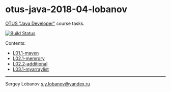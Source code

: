 # otus-java-2018-04-lobanov

[OTUS "Java Developer"](https://otus.ru/lessons/razrabotchik-java/) course tasks.

[![Build Status](https://travis-ci.org/slobanov/otus-java-2018-04-lobanov.svg?branch=master)](https://travis-ci.org/slobanov/otus-java-2018-04-lobanov)

Contents:
* [L01.1-maven](L01.1-maven)
* [L02.1-memrory](L02.1-memory)
* [L02.2-additional](L02.2-additional)
* [L03.1-myarraylist](L03.1-myarraylist)
- - - -

Sergey Lobanov
[s.y.lobanov@yandex.ru](mailto:s.y.lobanov@yandex.ru?Subject=otus-java-2018-04-lobanov)


